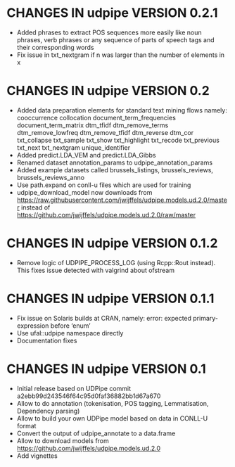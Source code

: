 # CHANGES IN udpipe VERSION 0.2.1

- Added phrases to extract POS sequences more easily like noun phrases, verb phrases or any sequence of parts of speech tags and their corresponding words
- Fix issue in txt_nextgram if n was larger than the number of elements in x


# CHANGES IN udpipe VERSION 0.2

- Added data preparation elements for standard text mining flows namely: 
    cooccurrence
    collocation
    document_term_frequencies
    document_term_matrix
    dtm_tfidf
    dtm_remove_terms
    dtm_remove_lowfreq
    dtm_remove_tfidf
    dtm_reverse
    dtm_cor
    txt_collapse
    txt_sample
    txt_show
    txt_highlight
    txt_recode
    txt_previous
    txt_next
    txt_nextgram
    unique_identifier
- Added predict.LDA_VEM and predict.LDA_Gibbs
- Renamed dataset annotation_params to udpipe_annotation_params
- Added example datasets called brussels_listings, brussels_reviews, brussels_reviews_anno
- Use path.expand on conll-u files which are used for training
- udpipe_download_model now downloads from https://raw.githubusercontent.com/jwijffels/udpipe.models.ud.2.0/master instead of https://github.com/jwijffels/udpipe.models.ud.2.0/raw/master

# CHANGES IN udpipe VERSION 0.1.2

- Remove logic of UDPIPE_PROCESS_LOG (using Rcpp::Rout instead). This fixes issue detected with valgrind about ofstream

# CHANGES IN udpipe VERSION 0.1.1

- Fix issue on Solaris builds at CRAN, namely: error: expected primary-expression before ‘enum’
- Use ufal::udpipe namespace directly
- Documentation fixes

# CHANGES IN udpipe VERSION 0.1

- Initial release based on UDPipe commit a2ebb99d243546f64c95d0faf36882bb1d67a670
- Allow to do annotation (tokenisation, POS tagging, Lemmatisation, Dependency parsing)
- Allow to build your own UDPipe model based on data in CONLL-U format
- Convert the output of udpipe_annotate to a data.frame
- Allow to download models from https://github.com/jwijffels/udpipe.models.ud.2.0
- Add vignettes

